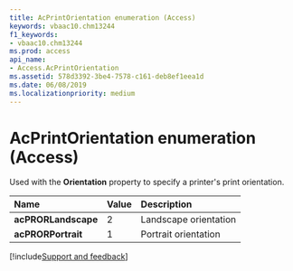 ```yaml
---
title: AcPrintOrientation enumeration (Access)
keywords: vbaac10.chm13244
f1_keywords:
- vbaac10.chm13244
ms.prod: access
api_name:
- Access.AcPrintOrientation
ms.assetid: 578d3392-3be4-7578-c161-deb8ef1eea1d
ms.date: 06/08/2019
ms.localizationpriority: medium
---
```



# AcPrintOrientation enumeration (Access)

Used with the **Orientation** property to specify a printer's print orientation.

|Name|Value|Description|
|:-----|:-----|:-----|
|**acPRORLandscape**|2|Landscape orientation|
|**acPRORPortrait**|1|Portrait orientation|

[!include[Support and feedback](~/includes/feedback-boilerplate.md)]